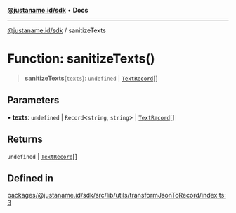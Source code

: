 [**@justaname.id/sdk**](../README.md) • **Docs**

***

[@justaname.id/sdk](../globals.md) / sanitizeTexts

# Function: sanitizeTexts()

> **sanitizeTexts**(`texts`): `undefined` \| [`TextRecord`](../interfaces/TextRecord.md)[]

## Parameters

• **texts**: `undefined` \| `Record`\<`string`, `string`\> \| [`TextRecord`](../interfaces/TextRecord.md)[]

## Returns

`undefined` \| [`TextRecord`](../interfaces/TextRecord.md)[]

## Defined in

[packages/@justaname.id/sdk/src/lib/utils/transformJsonToRecord/index.ts:3](https://github.com/JustaName-id/JustaName-sdk/blob/577c5c787ef18bf8ddf8b997f021738a0e8ca336/packages/@justaname.id/sdk/src/lib/utils/transformJsonToRecord/index.ts#L3)
